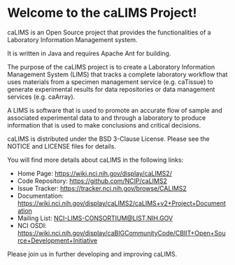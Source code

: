 Welcome to the caLIMS Project!
==============================

caLIMS is an Open Source project that provides the functionalities of a
Laboratory Information Management system.

It is written in Java and requires Apache Ant for building.

The purpose of the caLIMS project is to create a Laboratory Information
Management System (LIMS) that tracks a complete laboratory workflow that uses
materials from a specimen management service (e.g. caTissue) to generate
experimental results for data repositories or data management services (e.g.
caArray).

A LIMS is software that is used to promote an accurate flow of sample and
associated experimental data to and through a laboratory to produce information
that is used to make conclusions and critical decisions.


caLIMS is distributed under the BSD 3-Clause License.
Please see the NOTICE and LICENSE files for details.

You will find more details about caLIMS in the following links:

 * Home Page: https://wiki.nci.nih.gov/display/caLIMS2/
 * Code Repository: https://github.com/NCIP/caLIMS2
 * Issue Tracker: https://tracker.nci.nih.gov/browse/CALIMS2
 * Documentation: https://wiki.nci.nih.gov/display/caLIMS2/caLIMS+v2+Project+Documentation
 * Mailing List: NCI-LIMS-CONSORTIUM@LIST.NIH.GOV
 * NCI OSDI: https://wiki.nci.nih.gov/display/caBIGCommunityCode/CBIIT+Open+Source+Development+Initiative


Please join us in further developing and improving caLIMS.
